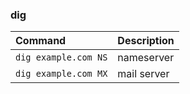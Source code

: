 ### dig

Command | Description
:--- | :---
`dig example.com NS` | nameserver
`dig example.com MX` | mail server
